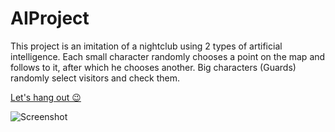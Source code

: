 # AIProject
This project is an imitation of a nightclub using 2 types of artificial intelligence. Each small character randomly chooses a point on the map and follows to it, after which he chooses another. Big characters (Guards) randomly select visitors and check them.
<p><a href="https://simmer.io/@KrissMiss/ai-project">Let's hang out 😉</a></p>
<p><img src="https://user-images.githubusercontent.com/55649875/143267792-f7915900-ee2f-4cb9-a9dc-c718257361da.png" alt="Screenshot"></p>
